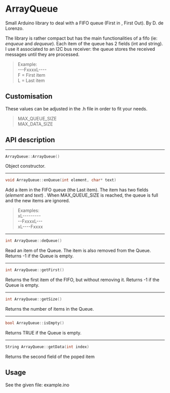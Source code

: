 # ArrayQueue 

Small Arduino library to deal with a FIFO queue (First in , First Out).
By D. de Lorenzo.

The library is rather compact but has the main functionalities of a fifo (ie: _enqueue_ and _dequeue_). Each item of the queue has 2 fields (int and string).  
I use it associated to an I2C bus receiver: the queue stores the received messages until they are processed.

> Example:  
> ---FxxxxL----  
> F = First item  
> L = Last item  

## Customisation
These values can be adjusted in the .h file in order to fit your needs.
> MAX_QUEUE_SIZE  
> MAX_DATA_SIZE

## API description
-----
```c++
ArrayQueue::ArrayQueue()
```
Object constructor.

-----
```c++
void ArrayQueue::enQueue(int element, char* text)
```
Add a item in the FIFO queue (the Last item).  The item has two fields (*element* and *text*) .
When MAX_QUEUE_SIZE is reached, the queue is full and the new items are ignored.
> Examples:  
> xL---------  
> --FxxxxL---  
> xL----Fxxxx

-----
```c++
int ArrayQueue::deQueue()
```
Read an item of the Queue. The item is also removed from the Queue. 
Returns -1 if the Queue is empty.

-----
```c++
int ArrayQueue::getFirst()
```
Returns the first item of the FIFO, but without removing it.
Returns -1 if the Queue is empty.

-----
```c++
int ArrayQueue::getSize()
```
Returns the number of items in the Queue.

-----
```c++
bool ArrayQueue::isEmpty()
```
Returns TRUE if the Queue is empty.

-----
```c++
String ArrayQueue::getData(int index)
```
Returns the second field of the poped item 

## Usage
See the given file: example.ino
